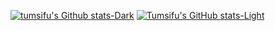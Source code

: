 [![tumsifu's Github stats-Dark](https://github-readme-stats.vercel.app/api?username=tumsifu&show_icons=true&theme=dark#gh-dark-mode-only)](https://github.com/anuraghazra/github-readme-stats#gh-dark-mode-only)
[![Tumsifu's GitHub stats-Light](https://github-readme-stats.vercel.app/api?username=tumsif&show_icons=true&theme=default#gh-light-mode-only)](https://github.com/anuraghazra/github-readme-stats#gh-light-mode-only)
